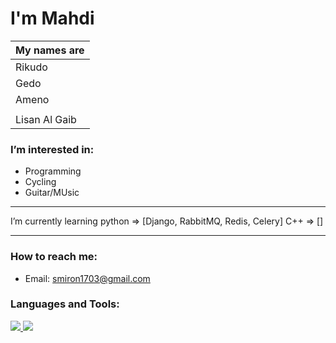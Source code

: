 # I'm Mahdi #

| My names are |
| --- |
| Rikudo       |
| Gedo         |
| Ameno        |
|  |
| Lisan Al Gaib |


### I’m interested in: ###
  * Programming
  * Cycling
  * Guitar/MUsic

  ---
  
 I’m currently learning python => [Django, RabbitMQ, Redis, Celery]
                        C++    => []
 
  ---
  
### How to reach me: ###
  * Email: smiron1703@gmail.com

<h3 align="left">Languages and Tools:</h3>
<p align="left">
 <a href="https://python.org">
  <img src="https://upload.wikimedia.org/wikipedia/commons/thumb/c/c3/Python-logo-notext.svg/110px-Python-logo-notext.svg.png?20100317150552">
 </a>
 <a href="https://www.djangoproject.com/">
  <img src="https://upload.wikimedia.org/wikipedia/commons/thumb/7/75/Django_logo.svg/260px-Django_logo.svg.png?20101010121142">
 </a>

</p>

<!---
tiberius-kirk/tiberius-kirk is a ✨ special ✨ repository because its `README.md` (this file) appears on your GitHub profile.
You can click the Preview link to take a look at your changes.
--->
